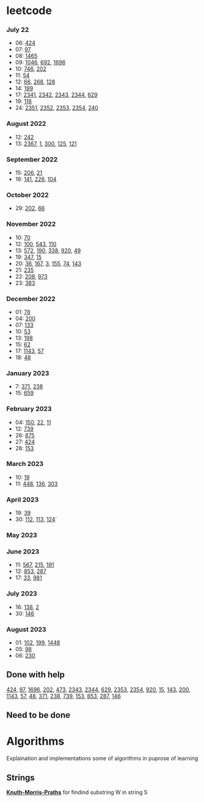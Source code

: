 # leetcode

### July 22

- 06: [424](strings/424_Longest_Repeating_Character_Replacement/)
- 07: [97](https://github.com/IlyaZh/leetcode/tree/master/strings/97_Interleaving_String)
- 08: [1465](https://github.com/IlyaZh/leetcode/tree/master/greedy/1465_Maximum_Area_of_a_Piece_of_Cake_After_Horizontal_and_Vertical_Cuts)
- 09: [1046](https://github.com/IlyaZh/leetcode/tree/master/heap/1046_Last_Stone_Weight), [692](https://github.com/IlyaZh/leetcode/tree/master/heap/692_Top_K_Frequent_Words), [1696](https://github.com/IlyaZh/leetcode/tree/master/dynamic_programming/1696_Jump_Game_VI)
- 10: [746](dynamic_programming/746_Min_Cost_Climbing_Stairs/), [202](two_pointers/202_Happy_Number)
- 11: [54](arrays/54_Spiral_Matrix/)
- 12: [66](arrays/66_Plus_One/), [268](arrays/268_Missing_Number/), [128](hash_table/128_Longest_Consecutive_Sequence/)
- 14: [199](trees/199_Binary_Tree_Right_Side_View/)
- 17: [2341](arrays/2341_Maximum_Number_of_Pairs_in_Array/), [2342](arrays/2342_Max_Sum_of_a_Pair_With_Equal_Sum_of_Digits/), [2343](arrays/2343_Query_Kth_Smallest_Trimmed_Number/), [2344](arrays/2344_Minimum_Deletions_to_Make_Array_Divisible/), [629](dynamic_programming/629_K_Inverse_Pairs_Array)
- 19: [118](dynamic_programming/118_Pascals_Triangle/)
- 24: [2351](strings/2351_First_Letter_to_Appear_Twice/), [2352](matrix/2352_Equal_Row_and_Column_Pairs/), [2353](other/2353_Design_a_Food_Rating_System/), [2354](other/2354_Number_of_Excellent_Pairs/), [240](matrix/240_Search_a_2D_Matrix_II/)

### August 2022

 - 12: [242](arrays/242_Valid_Anagram/)
 - 13: [2367](arrays/2367_Number_of_Arithmetic_Triplets/), [1](arrays/1_Two_Sum/), [300](arrays/300_Longest_Increasing_Subsequence/), [125](two_pointers/125_Valid_Palindrome/), [121](sliding_window/121_Best_Time_to_Buy_and_Sell_Stock/)

### September 2022

 - 15: [206](linked_list/206_Reverse_Linked_List/), [21](linked_list/21_Merge_Two_Sorted_Lists/)
 - 16: [141](linked_list/141_Linked_List_Cycle/), [226](trees/226_Invert_Binary_Tree/), [104](trees/104_Maximum_Depth_of_Binary_Tree/)

### October 2022
 - 29: [202](math/202_happy_number/), [66](math/66_Plus_One/)

### November 2022
 - 10: [70](dynamic_programming/1D/70_climbing_stairs/)
 - 12: [100](trees/100_Same_Tree/), [543](trees/543_Diameter_of_Binary_Tree/), [110](trees/110_Balanced_Binary_Tree/)
 - 13: [572](/trees/572_Subtree_of_Another_Tree/), [190](/bit_manipulations/190_Reverse_Bits/), [338](bit_manipulations/338_Counting_Bits/), [920](intervals/920_meeting_rooms/), [49](arrays/49_Group_Anagrams/)
 - 19: [347](arrays/347_top_k_frequent_elements), [15](arrays/15_3sum)
 - 20: [36](arrays/36_valid_sudoku/), [167](two_pointers/167_two_sum_II__input_array_is_sorted), [3](sliding_window/3_longest_substring_without_repeating_characters/), [155](stack/155_min_stack/), [74](binary_search/74_search_a_2D_matrix), [143](linked_list/143_reorder_list)
 - 21: [235](235_lowest_common_ancestor_of_a_binary_search_tree)
 - 22: [208](tires/208_implement_trie), [973](973_K_closest_points_to_origin)
 - 23: [383](hash_table/383_ransom_note/)

### December 2022
 - 01: [78](backtracking/78_subsets)
 - 04: [200](graphs/200_number_of_islands)
 - 07: [133](graphs/133_clone_graph)
 - 10: [53](greedy/53_maximum_subarray)
 - 13: [198](dynamic_programming/1D/198_house_robber/)
 - 15: [62](dynamic_programming/2D/62_unique_paths/)
 - 17: [1143](dynamic_programming/2D/1143_longest_common_subsequence/), [57](intervals/57_insert_interval)
 - 18: [48](math/48_rotate_image/)

### January 2023
 - 7: [371](bit_manipulations/371_sum_of_two_integers), [238](arrays/238_product_of_array_except_self)
 - 15: [659](arrays/659_encode_and_decode_strings)

### February 2023
 - 04: [150](stack/150_evaluate_reverse_polish_notation), [22](stack/22_generate_parentheses/), [11](two_pointers/11_container_with_most_water/)
 - 12: [739](stack/739_daily_temperatures)
 - 26: [875](binary_search/875_koko_eating_bananas)
 - 27: [424](sliding_window/424_longest_repeating_character_replacement)
 - 28: [153](binary_search/153_find_minimum_in_rotated_sorted_array)

### March 2023
 - 10: [19](linked_list/19_remove_nth_node_from_end_of_list)
 - 11: [448](array/448_find_all_numbers_disappeared_in_an_array/), [136](bit_manipulation/136_single_number), [303](dynamic_programming/1D/303_range_sum_query_immutable)

### April 2023
 - 19: [39](backtracking/39_combination_sum)
 - 30: [112](trees/112_path_sum), [113](trees/113_path_sum_II), [124](trees/124_Binary_Tree_Maximum_Path_Sum)`

### May 2023

### June 2023
- 11: [567](two_pointers/567_permutation_in_string.md), [215](heap/215_Kth_Largest_Element_in_an_Array/), [191](/bit_manipulations/191_number_of_1_bits.md)
- 12: [853](/stack/853_car_fleet.md), [287](/linked_list/287_find_the_duplicate_number.md)
- 17: [33](/binary_search/33_search_in_rotated_sorted_array.md), [981](/binary_search/981_time_based_key-value_store.md)

### July 2023
- 16: [138](/linked_list/138_copy_list_with_random_pointer.md), [2](/linked_list/2_add_two_numbers.md)
- 30: [146](/linked_list/146_lru_cache.md)

### August 2023
- 01: [102](/trees/102_binary_tree_level_order_traversal.md), [199](/trees/199_binary_tree_right_side_view.md), [1448](/trees/1448_count_good_nodes_in_binary_tree.md)
- 05: [98](/trees/98_validate_binary_search_tree.md)
- 06: [230](/trees/230_Kth_smallest_element_in_a_BST.md)

## Done with help

[424](strings/424_Longest_Repeating_Character_Replacement/), [97](strings/97_Interleaving_String/), [1696](dynamic_programming/1696_Jump_Game_VI/), [202](two_pointers/202_Happy_Number), [473](backtracking/473_Matchsticks_to_Square/), [2343](arrays/2343_Query_Kth_Smallest_Trimmed_Number/), [2344](arrays/2344_Minimum_Deletions_to_Make_Array_Divisible/), [629](dynamic_programming/629_K_Inverse_Pairs_Array), [2353](other/2353_Design_a_Food_Rating_System/), [2354](other/2354_Number_of_Excellent_Pairs/), [920](intervals/920_meeting_rooms/), [15](arrays/15_3sum), [143](linked_list/143_reorder_list), [200](graphs/200_number_of_islands), [1143](dynamic_programming/2D/1143_longest_common_subsequence/), [57](intervals/57_insert_interval), [48](math/48_rotate_image/), [371](bit_manipulations/371_sum_of_two_integers), [238](arrays/238_product_of_array_except_self), [739](stack/739_daily_temperatures), [153](binary_search/153_find_minimum_in_rotated_sorted_array), [853](/stack/853_car_fleet.md), [287](/linked_list/287_find_the_duplicate_number.md), [146](/linked_list/146_lru_cache.md)

## Need to be done

# Algorithms

Explaination and implementations some of algorithms in puprose of learning

## Strings
[**Knuth-Morris-Praths**](algorithms/Knuth-Morris-Prath/) for findind substring W in string S